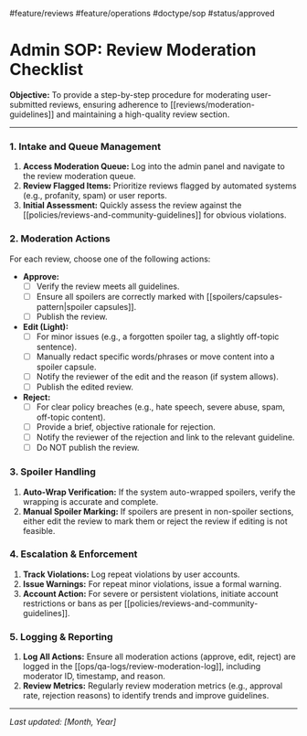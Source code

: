 #feature/reviews #feature/operations #doctype/sop #status/approved

# Admin SOP: Review Moderation Checklist

**Objective:** To provide a step-by-step procedure for moderating user-submitted reviews, ensuring adherence to [[reviews/moderation-guidelines]] and maintaining a high-quality review section.

---

### 1. Intake and Queue Management

1.  **Access Moderation Queue:** Log into the admin panel and navigate to the review moderation queue.
2.  **Review Flagged Items:** Prioritize reviews flagged by automated systems (e.g., profanity, spam) or user reports.
3.  **Initial Assessment:** Quickly assess the review against the [[policies/reviews-and-community-guidelines]] for obvious violations.

### 2. Moderation Actions

For each review, choose one of the following actions:

*   **Approve:**
    *   [ ] Verify the review meets all guidelines.
    *   [ ] Ensure all spoilers are correctly marked with [[spoilers/capsules-pattern|spoiler capsules]].
    *   [ ] Publish the review.

*   **Edit (Light):**
    *   [ ] For minor issues (e.g., a forgotten spoiler tag, a slightly off-topic sentence).
    *   [ ] Manually redact specific words/phrases or move content into a spoiler capsule.
    *   [ ] Notify the reviewer of the edit and the reason (if system allows).
    *   [ ] Publish the edited review.

*   **Reject:**
    *   [ ] For clear policy breaches (e.g., hate speech, severe abuse, spam, off-topic content).
    *   [ ] Provide a brief, objective rationale for rejection.
    *   [ ] Notify the reviewer of the rejection and link to the relevant guideline.
    *   [ ] Do NOT publish the review.

### 3. Spoiler Handling

1.  **Auto-Wrap Verification:** If the system auto-wrapped spoilers, verify the wrapping is accurate and complete.
2.  **Manual Spoiler Marking:** If spoilers are present in non-spoiler sections, either edit the review to mark them or reject the review if editing is not feasible.

### 4. Escalation & Enforcement

1.  **Track Violations:** Log repeat violations by user accounts.
2.  **Issue Warnings:** For repeat minor violations, issue a formal warning.
3.  **Account Action:** For severe or persistent violations, initiate account restrictions or bans as per [[policies/reviews-and-community-guidelines]].

### 5. Logging & Reporting

1.  **Log All Actions:** Ensure all moderation actions (approve, edit, reject) are logged in the [[ops/qa-logs/review-moderation-log]], including moderator ID, timestamp, and reason.
2.  **Review Metrics:** Regularly review moderation metrics (e.g., approval rate, rejection reasons) to identify trends and improve guidelines.

---

*Last updated: [Month, Year]*
